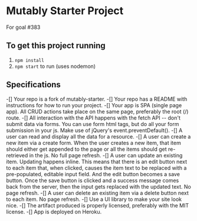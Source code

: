 # Mutably Starter Project
For goal #383

## To get this project running
1. `npm install`
2. `npm start` to run (uses nodemon)

## Specifications
-[] Your repo is a fork of mutably-starter.
-[] Your repo has a README with instructions for how to run your project.
-[] Your app is SPA (single page app). All CRUD actions take place on the same page, preferably the root (/) route.
-[] All interaction with the API happens with the fetch API -- don't submit data via forms. You can use form html tags, but do all your form submission in your js. Make use of jQuery's event.preventDefault().
-[] A user can read and display all the data for a resource.
-[] A user can create a new item via a create form. When the user creates a new item, that item should either get appended to the page or all the items should get re-retrieved in the js. No full page refresh.
-[] A user can update an existing item. Updating happens inline. This means that there is an edit button next to each item that, when clicked, causes the item text to be replaced with a pre-populated, editable input field. And the edit button becomes a save button. Once the save button is clicked and a success message comes back from the server, then the input gets replaced with the updated text. No page refresh.
-[] A user can delete an existing item via a delete button next to each item. No page refresh.
-[] Use a UI library to make your site look nice.
-[] The artifact produced is properly licensed, preferably with the MIT license.
-[] App is deployed on Heroku.
